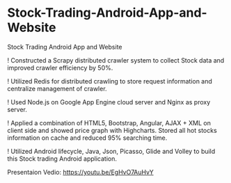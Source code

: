 # Stock-Trading-Android-App-and-Website
Stock Trading Android App and Website

!  Constructed a Scrapy distributed crawler system to collect Stock data and improved crawler efficiency by 50%. 

!  Utilized Redis for distributed crawling to store request information and centralize management of crawler.

!  Used Node.js on Google App Engine cloud server and Nginx as proxy server.

!  Applied a combination of HTML5, Bootstrap, Angular, AJAX + XML on client side and showed price graph with Highcharts. Stored all hot stocks information on cache and reduced 95% searching time.

!  Utilized Android lifecycle, Java, Json, Picasso, Glide and Volley to build this Stock trading Android application.

Presentaion Vedio: https://youtu.be/EgHvO7AuHvY
